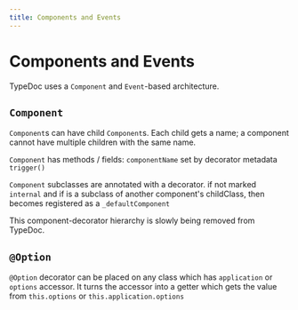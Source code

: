 ```yaml
---
title: Components and Events
---
```


# Components and Events

TypeDoc uses a `Component` and `Event`-based architecture.

## `Component`

`Component`s can have child `Component`s.
Each child gets a name; a component cannot have multiple children with the same name.

`Component` has methods / fields:
`componentName` set by decorator metadata
`trigger()`

`Component` subclasses are annotated with a decorator.
if not marked `internal` and if is a subclass of another component's childClass,
then becomes registered as a `_defaultComponent`

This component-decorator hierarchy is slowly being removed from TypeDoc.

## `@Option`

`@Option` decorator can be placed on any class which has `application` or `options` accessor.
It turns the accessor into a getter which gets the value from `this.options` or `this.application.options`
